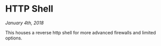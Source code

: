 # HTTP Shell
*January 4th, 2018*

This houses a reverse http shell for more advanced firewalls and limited options.
